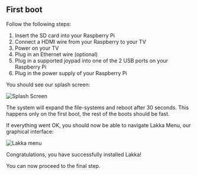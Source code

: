 ## First boot

Follow the following steps:

1.  Insert the SD card into your Raspberry Pi
2.  Connect a HDMI wire from your Raspberry to your TV
3.  Power on your TV
4.  Plug in an Ethernet wire (optional)
5.  Plug in a supported joypad into one of the 2 USB ports on your Raspberry Pi
6.  Plug in the power supply of your Raspberry Pi

You should see our splash screen:

![Splash Screen](/images/splash.png)

The system will expand the file-systems and reboot after 30 seconds. This happens only on the first boot, the rest of the boots should be fast.

If everything went OK, you should now be able to navigate Lakka Menu, our graphical interface:

![Lakka menu](/images/lakkamenu.png)

Congratulations, you have successfully installed Lakka!

You can now proceed to the final step.
